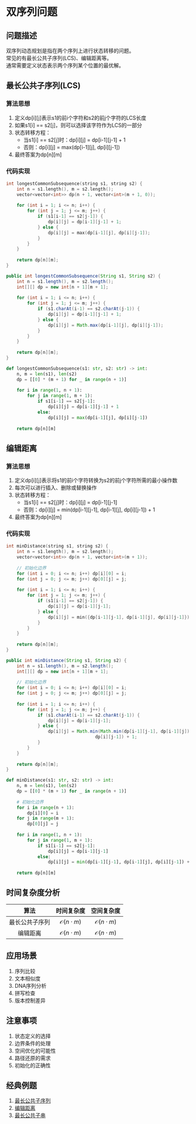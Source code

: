 # 双序列问题

## 问题描述

双序列动态规划是指在两个序列上进行状态转移的问题。  
常见的有最长公共子序列(LCS)、编辑距离等。  
通常需要定义状态表示两个序列某个位置的最优解。

## 最长公共子序列(LCS)

### 算法思想
1. 定义dp[i][j]表示s1的前i个字符和s2的前j个字符的LCS长度
2. 如果s1[i] == s2[j]，则可以选择该字符作为LCS的一部分
3. 状态转移方程：
   - 当s1[i] == s2[j]时：dp[i][j] = dp[i-1][j-1] + 1
   - 否则：dp[i][j] = max(dp[i-1][j], dp[i][j-1])
4. 最终答案为dp[n][m]

### 代码实现

``` c++ []
int longestCommonSubsequence(string s1, string s2) {
    int n = s1.length(), m = s2.length();
    vector<vector<int>> dp(n + 1, vector<int>(m + 1, 0));
    
    for (int i = 1; i <= n; i++) {
        for (int j = 1; j <= m; j++) {
            if (s1[i-1] == s2[j-1]) {
                dp[i][j] = dp[i-1][j-1] + 1;
            } else {
                dp[i][j] = max(dp[i-1][j], dp[i][j-1]);
            }
        }
    }
    
    return dp[n][m];
}
```

``` java []
public int longestCommonSubsequence(String s1, String s2) {
    int n = s1.length(), m = s2.length();
    int[][] dp = new int[n + 1][m + 1];
    
    for (int i = 1; i <= n; i++) {
        for (int j = 1; j <= m; j++) {
            if (s1.charAt(i-1) == s2.charAt(j-1)) {
                dp[i][j] = dp[i-1][j-1] + 1;
            } else {
                dp[i][j] = Math.max(dp[i-1][j], dp[i][j-1]);
            }
        }
    }
    
    return dp[n][m];
}
```

``` python []
def longestCommonSubsequence(s1: str, s2: str) -> int:
    n, m = len(s1), len(s2)
    dp = [[0] * (m + 1) for _ in range(n + 1)]
    
    for i in range(1, n + 1):
        for j in range(1, m + 1):
            if s1[i-1] == s2[j-1]:
                dp[i][j] = dp[i-1][j-1] + 1
            else:
                dp[i][j] = max(dp[i-1][j], dp[i][j-1])
    
    return dp[n][m]
```

## 编辑距离

### 算法思想
1. 定义dp[i][j]表示将s1的前i个字符转换为s2的前j个字符所需的最小操作数
2. 每次可以进行插入、删除或替换操作
3. 状态转移方程：
   - 当s1[i] == s2[j]时：dp[i][j] = dp[i-1][j-1]
   - 否则：dp[i][j] = min(dp[i-1][j-1], dp[i-1][j], dp[i][j-1]) + 1
4. 最终答案为dp[n][m]

### 代码实现

``` c++ []
int minDistance(string s1, string s2) {
    int n = s1.length(), m = s2.length();
    vector<vector<int>> dp(n + 1, vector<int>(m + 1));
    
    // 初始化边界
    for (int i = 0; i <= n; i++) dp[i][0] = i;
    for (int j = 0; j <= m; j++) dp[0][j] = j;
    
    for (int i = 1; i <= n; i++) {
        for (int j = 1; j <= m; j++) {
            if (s1[i-1] == s2[j-1]) {
                dp[i][j] = dp[i-1][j-1];
            } else {
                dp[i][j] = min({dp[i-1][j-1], dp[i-1][j], dp[i][j-1]}) + 1;
            }
        }
    }
    
    return dp[n][m];
}
```

``` java []
public int minDistance(String s1, String s2) {
    int n = s1.length(), m = s2.length();
    int[][] dp = new int[n + 1][m + 1];
    
    // 初始化边界
    for (int i = 0; i <= n; i++) dp[i][0] = i;
    for (int j = 0; j <= m; j++) dp[0][j] = j;
    
    for (int i = 1; i <= n; i++) {
        for (int j = 1; j <= m; j++) {
            if (s1.charAt(i-1) == s2.charAt(j-1)) {
                dp[i][j] = dp[i-1][j-1];
            } else {
                dp[i][j] = Math.min(Math.min(dp[i-1][j-1], dp[i-1][j]), 
                                  dp[i][j-1]) + 1;
            }
        }
    }
    
    return dp[n][m];
}
```

``` python []
def minDistance(s1: str, s2: str) -> int:
    n, m = len(s1), len(s2)
    dp = [[0] * (m + 1) for _ in range(n + 1)]
    
    # 初始化边界
    for i in range(n + 1):
        dp[i][0] = i
    for j in range(m + 1):
        dp[0][j] = j
    
    for i in range(1, n + 1):
        for j in range(1, m + 1):
            if s1[i-1] == s2[j-1]:
                dp[i][j] = dp[i-1][j-1]
            else:
                dp[i][j] = min(dp[i-1][j-1], dp[i-1][j], dp[i][j-1]) + 1
    
    return dp[n][m]
```

## 时间复杂度分析

|算法|时间复杂度|空间复杂度|
|:-:|:-:|:-:|
|最长公共子序列|$\mathcal{O}(n \cdot m)$|$\mathcal{O}(n \cdot m)$|
|编辑距离|$\mathcal{O}(n \cdot m)$|$\mathcal{O}(n \cdot m)$|

## 应用场景

1. 序列比较
2. 文本相似度
3. DNA序列分析
4. 拼写检查
5. 版本控制差异

## 注意事项

1. 状态定义的选择
2. 边界条件的处理
3. 空间优化的可能性
4. 路径还原的需求
5. 初始化的正确性

## 经典例题

1. [最长公共子序列](https://www.nowcoder.com/practice/672ab5e541c64e4b9d11f66011059498?channelPut=niudong)
2. [编辑距离](https://www.nowcoder.com/practice/6a1483b5be1547b1acd7940f867be0da?channelPut=niudong)
3. [最长公共子串](https://www.nowcoder.com/practice/02e7cc263f8a49e8b1e1dc9c116f7602?channelPut=niudong)

